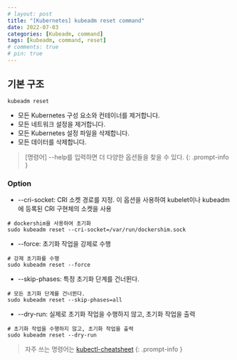 ```yaml
---
# layout: post
title: "[Kubernetes] kubeadm reset command"
date: 2022-07-03
categories: [Kubeadm, command]
tags: [kubeadm, command, reset]
# comments: true
# pin: true
---
```


## 기본 구조
```
kubeadm reset
```

- 모든 Kubernetes 구성 요소와 컨테이너를 제거합니다.
- 모든 네트워크 설정을 제거합니다.
- 모든 Kubernetes 설정 파일을 삭제합니다.
- 모든 데이터를 삭제합니다.

> [명령어] --help를 입력하면 더 다양한 옵션들을 찾을 수 있다.
{: .prompt-info }

### Option
- --cri-socket: CRI 소켓 경로를 지정. 이 옵션을 사용하여 kubelet이나 kubeadm에 등록된 CRI 구현체의 소켓을 사용
```
# dockershim을 사용하여 초기화
sudo kubeadm reset --cri-socket=/var/run/dockershim.sock
```

- --force: 초기화 작업을 강제로 수행
```
# 강제 초기화를 수행
sudo kubeadm reset --force
```

- --skip-phases: 특정 초기화 단계를 건너뛴다.
```
# 모든 초기화 단계를 건너뛴다.
sudo kubeadm reset --skip-phases=all
```

- --dry-run: 실제로 초기화 작업을 수행하지 않고, 초기화 작업을 출력
```
# 초기화 작업을 수행하지 않고, 초기화 작업을 출력
sudo kubeadm reset --dry-run
```

> 자주 쓰는 명령어는 [kubectl-cheatsheet](https://kubernetes.io/docs/reference/kubectl/cheatsheet/)
{: .prompt-info }